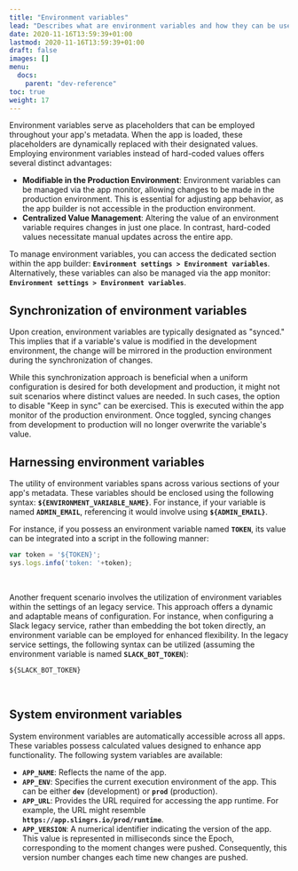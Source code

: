 ```yaml
---
title: "Environment variables"
lead: "Describes what are environment variables and how they can be used."
date: 2020-11-16T13:59:39+01:00
lastmod: 2020-11-16T13:59:39+01:00
draft: false
images: []
menu:
  docs:
    parent: "dev-reference"
toc: true
weight: 17
---
```


Environment variables serve as placeholders that can be employed throughout your app's metadata. When the app is loaded, these placeholders are dynamically replaced with their designated values. Employing environment variables instead of hard-coded values offers several distinct advantages:

- **Modifiable in the Production Environment**: Environment variables can be managed via the app monitor, allowing changes to be made in the production environment. This is essential for adjusting app behavior, as the app builder is not accessible in the production environment.
- **Centralized Value Management**: Altering the value of an environment variable requires changes in just one place. In contrast, hard-coded values necessitate manual updates across the entire app.

To manage environment variables, you can access the dedicated section within the app builder: **`Environment settings > Environment variables`**. Alternatively, these variables can also be managed via the app monitor: **`Environment settings > Environment variables`**.

## **Synchronization of environment variables**

Upon creation, environment variables are typically designated as "synced." This implies that if a variable's value is modified in the development environment, the change will be mirrored in the production environment during the synchronization of changes.

While this synchronization approach is beneficial when a uniform configuration is desired for both development and production, it might not suit scenarios where distinct values are needed. In such cases, the option to disable "Keep in sync" can be exercised. This is executed within the app monitor of the production environment. Once toggled, syncing changes from development to production will no longer overwrite the variable's value.

## **Harnessing environment variables**

The utility of environment variables spans across various sections of your app's metadata. These variables should be enclosed using the following syntax: **`${ENVIRONMENT_VARIABLE_NAME}`**. For instance, if your variable is named **`ADMIN_EMAIL`**, referencing it would involve using **`${ADMIN_EMAIL}`**.

For instance, if you possess an environment variable named **`TOKEN`**, its value can be integrated into a script in the following manner:

```js
var token = '${TOKEN}';
sys.logs.info('token: '+token);
```
<br>

Another frequent scenario involves the utilization of environment variables within the settings of an legacy service. This approach offers a dynamic and adaptable means of configuration. For instance, when configuring a Slack legacy service, rather than embedding the bot token directly, an environment variable can be employed for enhanced flexibility. In the legacy service settings, the following syntax can be utilized (assuming the environment variable is named **`SLACK_BOT_TOKEN`**):

```
${SLACK_BOT_TOKEN}
```
<br>

## **System environment variables**

System environment variables are automatically accessible across all apps. These variables possess calculated values designed to enhance app functionality. The following system variables are available:

- **`APP_NAME`**: Reflects the name of the app.
- **`APP_ENV`**: Specifies the current execution environment of the app. This can be either **`dev`** (development) or **`prod`** (production).
- **`APP_URL`**: Provides the URL required for accessing the app runtime. For example, the URL might resemble **`https://app.slingrs.io/prod/runtime`**.
- **`APP_VERSION`**: A numerical identifier indicating the version of the app. This value is represented in milliseconds since the Epoch, corresponding to the moment changes were pushed. Consequently, this version number changes each time new changes are pushed.
